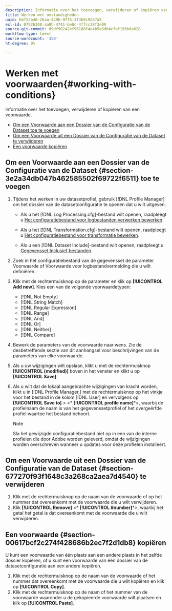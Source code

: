 ```yaml
---
description: Informatie over het toevoegen, verwijderen of kopiëren van een voorwaarde.
title: Werken met omstandigheden
uuid: b6f52b40-26aa-429b-9ff5-3f3b9c9d57a9
exl-id: 0792b308-aa0b-4741-be0c-4f7cc28f3e09
source-git-commit: d9df90242ef96188f4e4b5e6d04cfef196b0a628
workflow-type: tm+mt
source-wordcount: '350'
ht-degree: 0%

---
```


# Werken met voorwaarden{#working-with-conditions}

Informatie over het toevoegen, verwijderen of kopiëren van een voorwaarde.

* [Om een Voorwaarde aan een Dossier van de Configuratie van de Dataset toe te voegen](../../../home/c-dataset-const-proc/c-conditions/c-work-cond.md#section-3e2a34db047b462585502f69722f6511)
* [Om een Voorwaarde uit een Dossier van de Configuratie van de Dataset te verwijderen](../../../home/c-dataset-const-proc/c-conditions/c-work-cond.md#section-677270f93f1648c3a268ca2aea7d4540)
* [Een voorwaarde kopiëren](../../../home/c-dataset-const-proc/c-conditions/c-work-cond.md#section-00617bcf2c274f428686b2ec7f2d1db8)

## Om een Voorwaarde aan een Dossier van de Configuratie van de Dataset {#section-3e2a34db047b462585502f69722f6511} toe te voegen

1. Tijdens het werken in uw datasetprofiel, gebruik [!DNL Profile Manager] om het dossier van de datasetconfiguratie te openen dat u wilt uitgeven.

   * Als u het [!DNL Log Processing.cfg]-bestand wilt openen, raadpleegt u [Het configuratiebestand voor logbestanden verwerken bewerken](../../../home/c-dataset-const-proc/c-log-proc-config-file/t-edit-log-proc-config-file.md#task-6a2fa1b735cb4eefad730f0a3a7858e5).

   * Als u het [!DNL Transformation.cfg]-bestand wilt openen, raadpleegt u [Het configuratiebestand voor transformatie bewerken](../../../home/c-dataset-const-proc/c-trans-config-file/t-edit-trans-config-file.md#task-cfef4142c1bf4437a669d1fdc75cabbc).

   * Als u een [!DNL Dataset Include]-bestand wilt openen, raadpleegt u [Gegevensset Inclusief bestanden](../../../home/c-dataset-const-proc/c-dataset-inc-files/c-abt-dataset-inc-files.md).

1. Zoek in het configuratiebestand van de gegevensset de parameter Voorwaarde of Voorwaarde voor logbestandvermelding die u wilt definiëren.
1. Klik met de rechtermuisknop op de parameter en klik op **[!UICONTROL Add new]**. Kies een van de volgende voorwaardetypen:

   * [!DNL Not Empty]
   * [!DNL String Match]
   * [!DNL Regular Expression]
   * [!DNL Range]
   * [!DNL And]
   * [!DNL Or]
   * [!DNL Neither]
   * [!DNL Compare]

1. Bewerk de parameters van de voorwaarde naar wens. Zie de desbetreffende sectie van dit aanhangsel voor beschrijvingen van de parameters van elke voorwaarde.
1. Als u uw wijzigingen wilt opslaan, klikt u met de rechtermuisknop **[!UICONTROL (modified)]** boven in het venster en klikt u op **[!UICONTROL Save]**.

1. Als u wilt dat de lokaal aangebrachte wijzigingen van kracht worden, klikt u in [!DNL Profile Manager,] met de rechtermuisknop op het vinkje voor het bestand in de kolom [!DNL User] en vervolgens op **[!UICONTROL Save to]** > &lt;* **[!UICONTROL profile name]***>, waarbij de profielnaam de naam is van het gegevenssetprofiel of het overgeërfde profiel waartoe het bestand behoort.

   >[!NOTE]
   >
   >Sla het gewijzigde configuratiebestand niet op in een van de interne profielen die door Adobe worden geleverd, omdat de wijzigingen worden overschreven wanneer u updates voor deze profielen installeert.

## Om een Voorwaarde uit een Dossier van de Configuratie van de Dataset {#section-677270f93f1648c3a268ca2aea7d4540} te verwijderen

1. Klik met de rechtermuisknop op de naam van de voorwaarde of op het nummer dat overeenkomt met de voorwaarde die u wilt verwijderen.
1. Klik **[!UICONTROL Remove]** &lt;* **[!UICONTROL #number]***>, waarbij het getal het getal is dat overeenkomt met de voorwaarde die u wilt verwijderen.

## Een voorwaarde {#section-00617bcf2c274f428686b2ec7f2d1db8} kopiëren

U kunt een voorwaarde van één plaats aan een andere plaats in het zelfde dossier kopiëren, of u kunt een voorwaarde van één dossier van de datasetconfiguratie aan een andere kopiëren.

1. Klik met de rechtermuisknop op de naam van de voorwaarde of het nummer dat overeenkomt met de voorwaarde die u wilt kopiëren en klik op **[!UICONTROL Copy]**.
1. Klik met de rechtermuisknop op de naam of het nummer van de voorwaarde waaronder u de gekopieerde voorwaarde wilt plaatsen en klik op **[!UICONTROL Paste]**.
